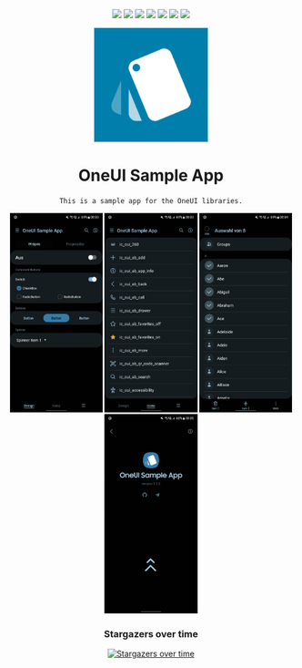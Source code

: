 <div align="center">
  
[![](https://img.shields.io/website?down_color=red&down_message=offline&up_color=blue&up_message=online&url=https%3A%2F%2Fwww.leonard-lemke.com)](https://www.leonard-lemke.com/rr)
[![](https://img.shields.io/github/last-commit/Lemkinator/OneUISampleApp)](https://github.com/Lemkinator/OneUISampleApp/commits/master)
[![](https://img.shields.io/github/issues-raw/Lemkinator/OneUISampleApp?color=%23ff4400)](https://github.com/Lemkinator/OneUISampleApp/issues)
[![](https://img.shields.io/github/issues-pr-raw/Lemkinator/OneUISampleApp?color=%23bb00bb)](https://github.com/Lemkinator/OneUISampleApp/pulls)
[![](https://img.shields.io/github/contributors/Lemkinator/OneUISampleApp)](https://github.com/Lemkinator/OneUISampleApp/graphs/contributors)
[![](https://img.shields.io/github/repo-size/Lemkinator/OneUISampleApp)](https://github.com/Lemkinator/OneUISampleApp)
[![](https://img.shields.io/tokei/lines/github/Lemkinator/OneUISampleApp)](https://github.com/Lemkinator/OneUISampleApp)
  

  <img loading="lazy" src="img/app_icon.png" height="200"/>
  
  # OneUI Sample App
    This is a sample app for the OneUI libraries.
  
  <img loading="lazy" src="img/mobile1.png" height="350"/>
  <img loading="lazy" src="img/mobile2.png" height="350"/>
  <img loading="lazy" src="img/mobile3.png" height="350"/>
  <img loading="lazy" src="img/mobile4.png" height="350"/>

  <br>  
  
  ### Stargazers over time

  [![Stargazers over time](https://starchart.cc/Lemkinator/OneUISampleApp.svg)](https://starchart.cc/Lemkinator/OneUISampleApp)
  
</div>

